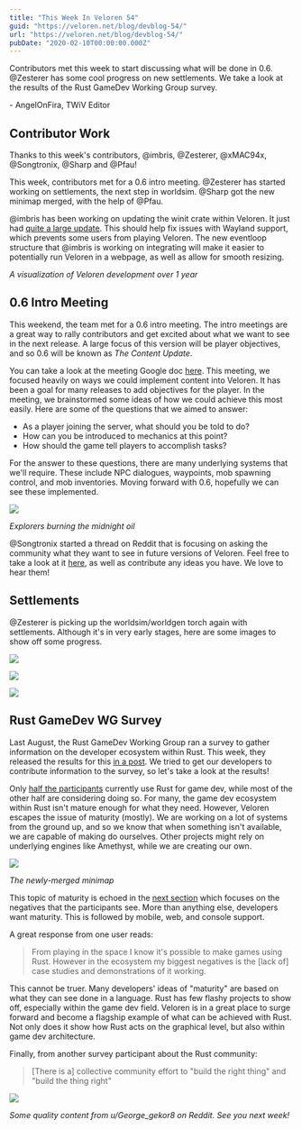 ```yaml
---
title: "This Week In Veloren 54"
guid: "https://veloren.net/blog/devblog-54/"
url: "https://veloren.net/blog/devblog-54/"
pubDate: "2020-02-10T00:00:00.000Z"
---
```


Contributors met this week to start discussing what will be done in 0.6. @Zesterer has some cool progress on new settlements. We take a look at the results of the Rust GameDev Working Group survey.

\- AngelOnFira, TWiV Editor

Contributor Work
----------------

Thanks to this week's contributors, @imbris, @Zesterer, @xMAC94x, @Songtronix, @Sharp and @Pfau!

This week, contributors met for a 0.6 intro meeting. @Zesterer has started working on settlements, the next step in worldsim. @Sharp got the new minimap merged, with the help of @Pfau.

@imbris has been working on updating the winit crate within Veloren. It just had [quite a large update](https://users.rust-lang.org/t/winit-0-20-the-state-of-windowing-in-rust-and-a-request-for-help/29485). This should help fix issues with Wayland support, which prevents some users from playing Veloren. The new eventloop structure that @imbris is working on integrating will make it easier to potentially run Veloren in a webpage, as well as allow for smooth resizing.

_A visualization of Veloren development over 1 year_

0.6 Intro Meeting
-----------------

This weekend, the team met for a 0.6 intro meeting. The intro meetings are a great way to rally contributors and get excited about what we want to see in the next release. A large focus of this version will be player objectives, and so 0.6 will be known as _The Content Update_.

You can take a look at the meeting Google doc [here](https://docs.google.com/document/d/1krjesMNjkyA665I9glliKiSR3NzytefAvqKbRqc_OQ4/edit?usp=sharing). This meeting, we focused heavily on ways we could implement content into Veloren. It has been a goal for many releases to add objectives for the player. In the meeting, we brainstormed some ideas of how we could achieve this most easily. Here are some of the questions that we aimed to answer:

*   As a player joining the server, what should you be told to do?
*   How can you be introduced to mechanics at this point?
*   How should the game tell players to accomplish tasks?

For the answer to these questions, there are many underlying systems that we'll require. These include NPC dialogues, waypoints, mob spawning control, and mob inventories. Moving forward with 0.6, hopefully we can see these implemented.

![](https://s3.eu-central-2.wasabisys.com/veloren-blog/cdn/634860358623821835/672871612445360128/screenshot_1580495106427.png)

_Explorers burning the midnight oil_

@Songtronix started a thread on Reddit that is focusing on asking the community what they want to see in future versions of Veloren. Feel free to take a look at it [here](https://www.reddit.com/r/Veloren/comments/f0p6ov/what_should_veloren_06_and_beyond_be/), as well as contribute any ideas you have. We love to hear them!

Settlements
-----------

@Zesterer is picking up the worldsim/worldgen torch again with settlements. Although it's in very early stages, here are some images to show off some progress.

![](https://s3.eu-central-2.wasabisys.com/veloren-blog/cdn/597826574095613962/676821640834711552/screenshot_1581120942420.png)

![](https://s3.eu-central-2.wasabisys.com/veloren-blog/cdn/597826574095613962/676821642856497184/screenshot_1581290756451.png)

![](https://s3.eu-central-2.wasabisys.com/veloren-blog/cdn/597826574095613962/676821642223288333/unknown-26.png)

Rust GameDev WG Survey
----------------------

Last August, the Rust GameDev Working Group ran a survey to gather information on the developer ecosystem within Rust. This week, they released the results for this [in a post](https://rust-gamedev.github.io/posts/survey-01/). We tried to get our developers to contribute information to the survey, so let's take a look at the results!

Only [half the participants](https://rust-gamedev.github.io/posts/survey-01/#are-you-using-rust-for-gamedev) currently use Rust for game dev, while most of the other half are considering doing so. For many, the game dev ecosystem within Rust isn't mature enough for what they need. However, Veloren escapes the issue of maturity (mostly). We are working on a lot of systems from the ground up, and so we know that when something isn't available, we are capable of making do ourselves. Other projects might rely on underlying engines like Amethyst, while we are creating our own.

![](https://s3.eu-central-2.wasabisys.com/veloren-blog/cdn/541307708146581519/676910760764375077/minimap.gif)

_The newly-merged minimap_

This topic of maturity is echoed in the [next section](https://rust-gamedev.github.io/posts/survey-01/#what-about-rust-as-a-language-and-ecosystem-presents-the-biggest-negatives-for-you-as-a-game-developer-right-now) which focuses on the negatives that the participants see. More than anything else, developers want maturity. This is followed by mobile, web, and console support.

A great response from one user reads:

> From playing in the space I know it's possible to make games using Rust. However in the ecosystem my biggest negatives is the \[lack of\] case studies and demonstrations of it working.

This cannot be truer. Many developers' ideas of "maturity" are based on what they can see done in a language. Rust has few flashy projects to show off, especially within the game dev field. Veloren is in a great place to surge forward and become a flagship example of what can be achieved with Rust. Not only does it show how Rust acts on the graphical level, but also within game dev architecture.

Finally, from another survey participant about the Rust community:

> \[There is a\] collective community effort to "build the right thing" and "build the thing right"

![](https://s3.eu-central-2.wasabisys.com/veloren-blog/cdn/541307708146581519/676882362776420377/3hpyl26e9qf41.png)

_Some quality content from u/George\_gekor8 on Reddit. See you next week!_